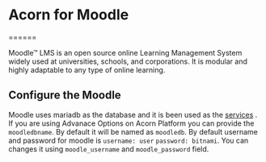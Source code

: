 # Acorn for Moodle
======

Moodle™ LMS is an open source online Learning Management System widely used at universities, schools, and corporations. It is modular and highly adaptable to any type of online learning.

## Configure the Moodle

Moodle uses mariadb as the database and it is been used as the [services](https://docs.acorn.io/reference/acornfile#services-consuming) . If you are using Advanace Options on Acorn Platform you can provide the `moodledbname`. By default it will be named as `moodledb`.
By default username and password for moodle is `username: user` `password: bitnami`. You can changes it using `moodle_username` and `moodle_password` field.
